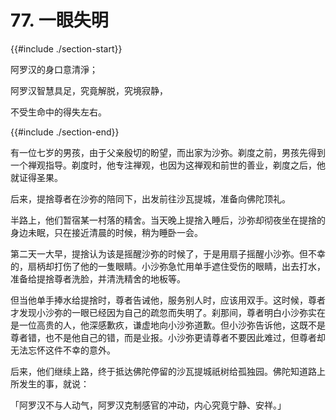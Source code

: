 # 77. 一眼失明
{{#include ./section-start}}

阿罗汉的身口意清淨；

阿罗汉智慧具足，究竟解脱，究境寂静，

不受生命中的得失左右。

{{#include ./section-end}}

有一位七岁的男孩，由于父亲殷切的盼望，而出家为沙弥。剃度之前，男孩先得到一个禅观指导。剃度时，他专注禅观，也因为这禅观和前世的善业，剃度之后，他就证得圣果。

后来，提捨尊者在沙弥的陪同下，出发前往沙瓦提城，准备向佛陀顶礼。

半路上，他们暂宿某一村落的精舍。当天晚上提捨入睡后，沙弥却彻夜坐在提捨的身边未眠，只在接近清晨的时候，稍为睡卧一会。

第二天一大早，提捨认为该是摇醒沙弥的时候了，于是用扇子摇醒小沙弥。但不幸的，扇柄却打伤了他的一隻眼睛。小沙弥急忙用单手遮住受伤的眼睛，出去打水，准备给提捨尊者洗脸，并清洗精舍的地板等。

但当他单手捧水给提捨时，尊者告诫他，服务别人时，应该用双手。这时候，尊者才发现小沙弥的一眼已经因为自己的疏忽而失明了。刹那间，尊者明白小沙弥实在是一位高贵的人，他深感歉疚，谦虚地向小沙弥道歉。但小沙弥告诉他，这既不是尊者错，也不是他自己的错，而是业报。小沙弥更请尊者不要因此难过，但尊者却无法忘怀这件不幸的意外。

后来，他们继续上路，终于抵达佛陀停留的沙瓦提城祇树给孤独园。佛陀知道路上所发生的事，就说：

「阿罗汉不与人动气，阿罗汉克制感官的冲动，内心究竟宁静、安祥。」

